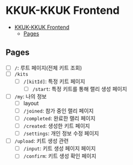 # KKUK-KKUK Frontend

- [KKUK-KKUK Frontend](#kkuk-kkuk-frontend)
  - [Pages](#pages)

## Pages

- [ ] `/`: 루트 페이지(전체 키트 조회)
- [ ] `/kits`
  - [ ] `/[kitId]`: 특정 키트 페이지
    - [ ] `/start`: 특정 키트를 통해 랠리 생성 페이지
- [ ] `/my`: 나의 정보
  - [ ] layout
  - [ ] `/joined`: 참가 중인 랠리 페이지
  - [ ] `/completed`: 완료한 랠리 페이지
  - [ ] `/created`: 생성한 키트 페이지
  - [ ] `/settings`: 개인 정보 수정 페이지
- [ ] `/upload`: 키트 생성 관련
  - [ ] `/input`: 키트 생성 페이지 페이지
  - [ ] `/confirm`: 키트 생성 확인 페이지
